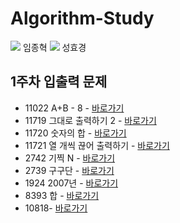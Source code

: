 # Algorithm-Study
<img  src="http://mazassumnida.wtf/api/v2/generate_badge?boj=lklim79"> 임종혁
<img  src="http://mazassumnida.wtf/api/v2/generate_badge?boj=rosa0000918"> 성효경

## 1주차 입출력 문제 
- 11022 A+B - 8 - <a href="https://www.acmicpc.net/problem/11022">바로가기</a>
- 11719 그대로 출력하기 2 - <a href="https://www.acmicpc.net/problem/11719">바로가기</a>
- 11720 숫자의 합 - <a href="https://www.acmicpc.net/problem/11720">바로가기</a>
- 11721 열 개씩 끊어 출력하기 - <a href="https://www.acmicpc.net/problem/11721">바로가기</a>
- 2742 기찍 N - <a href="https://www.acmicpc.net/problem/2742">바로가기</a>
- 2739 구구단 - <a href="https://www.acmicpc.net/problem/2739">바로가기</a>
- 1924 2007년 - <a href="https://www.acmicpc.net/problem/1924">바로가기</a>
- 8393 합 - <a href="https://www.acmicpc.net/problem/8393">바로가기</a>
- 10818- <a href="https://www.acmicpc.net/problem/10818">바로가기</a>
